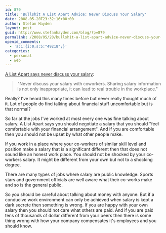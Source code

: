 ```yaml
---
id: 879
title: 'Bullshit A List Apart Advice: Never Discuss Your Salary'
date: 2008-05-20T23:32:16+00:00
author: Stefan Hayden
layout: post
guid: http://www.stefanhayden.com/blog/?p=879
permalink: /2008/05/20/bullshit-a-list-apart-advice-never-discuss-your-salary/
openid_comments:
  - 'a:1:{i:0;s:5:"49218";}'
categories:
  - personal
  - web
---
```

<a href="http://alistapart.com/articles/whydidyouhireme">A List Apart says never discuss your salary</a>:
<blockquote>"Never discuss your salary with coworkers. Sharing salary information is not only inappropriate, it can lead to real trouble in the workplace."</blockquote>

Really? I've heard this many times before but never really thought much of it. Lot of people do find talking about financial stuff uncomfortable but is that normal?

So far at the jobs I've worked at most every one was fine talking about salary. A List Apart says you should negotiate a salary that you should "feel comfortable with your financial arrangement". And if you are comfortable then you should not be upset by what other people make.

If you work in a place where your co-workers of similar skill level and position make a salary that is a significant different then that does not sound like an honest work place. You should not be shocked by your co-workers salary. It might be different from your own but not to a shocking degree.

There are many types of jobs where salary are public knowledge. Sports stars and government officials are well aware what their co-works make and so is the general public.

So you should be careful about talking about money with anyone. But if a conducive work environment can only be achieved when salary is kept a dark secrete then something is wrong. If you are happy with your own salary then you should not care what others are paid. And if you are paid tens of thousands of dollar different from your peers then there is some thing wrong with how your company compensates it's employees and you should know.